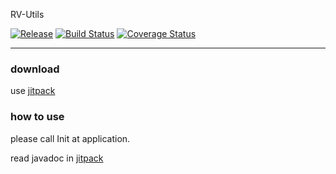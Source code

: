 RV-Utils

[![Release](https://jitpack.io/v/Qixingchen/RV-Utils.svg?style=flat-square)](https://jitpack.io/#Qixingchen/RV-Utils)
[![Build Status](https://travis-ci.org/Qixingchen/RV-Utils.svg?branch=master)](https://travis-ci.org/Qixingchen/RV-Utils)
[![Coverage Status](https://coveralls.io/repos/github/Qixingchen/RV-Utils/badge.svg)](https://coveralls.io/github/Qixingchen/RV-Utils)

---
### download

 use [jitpack](https://jitpack.io/#Qixingchen/RV-Utils)

### how to use
please call Init at application.

read javadoc in [jitpack](https://jitpack.io/com/github/Qixingchen/RV-Utils/-SNAPSHOT/javadoc/)
